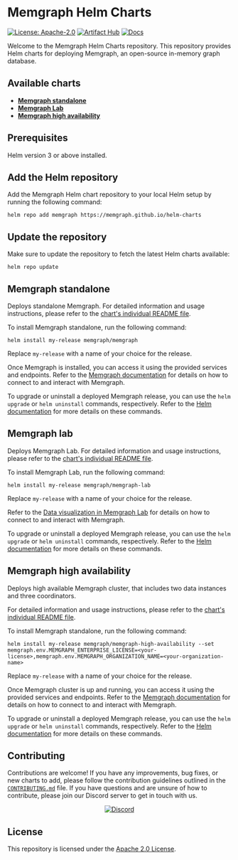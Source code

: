 # Memgraph Helm Charts
[![License: Apache-2.0](https://img.shields.io/github/license/memgraph/helm-charts)](https://github.com/memgraph/helm-charts/blob/main/LICENSE)
[![Artifact Hub](https://img.shields.io/endpoint?url=https://artifacthub.io/badge/repository/memgraph)](https://artifacthub.io/packages/search?repo=memgraph)
[![Docs](https://img.shields.io/badge/documentation-Memgraph-orange)](https://memgraph.com/docs/)


Welcome to the Memgraph Helm Charts repository. This repository provides Helm charts for deploying Memgraph, an open-source in-memory graph database.

## Available charts
- [**Memgraph standalone**](#memgraph-standalone)
- [**Memgraph Lab**](#memgraph-lab)
- [**Memgraph high availability**](#memgraph-high-availability)

## Prerequisites
Helm version 3 or above installed.

## Add the Helm repository
Add the Memgraph Helm chart repository to your local Helm setup by running the following command:

```
helm repo add memgraph https://memgraph.github.io/helm-charts
```

## Update the repository
Make sure to update the repository to fetch the latest Helm charts available:

```
helm repo update
```

## Memgraph standalone
Deploys standalone Memgraph.
For detailed information and usage instructions, please refer to the [chart's individual README file](./charts/memgraph/README.md).

To install Memgraph standalone, run the following command:

```
helm install my-release memgraph/memgraph
```
Replace `my-release` with a name of your choice for the release.


Once Memgraph is installed, you can access it using the provided services and endpoints. Refer to the [Memgraph documentation](https://memgraph.com/docs/memgraph/connect-to-memgraph) for details on how to connect to and interact with Memgraph.

To upgrade or uninstall a deployed Memgraph release, you can use the `helm upgrade` or `helm uninstall` commands, respectively. Refer to the [Helm documentation](https://helm.sh/docs/) for more details on these commands.

## Memgraph lab
Deploys Memgraph Lab.
For detailed information and usage instructions, please refer to the [chart's individual README file](./charts/memgraph-lab/README.md).

To install Memgraph Lab, run the following command:

```
helm install my-release memgraph/memgraph-lab
```
Replace `my-release` with a name of your choice for the release.


Refer to the [Data visualization in Memgraph Lab](https://memgraph.com/docs/data-visualization) for details on how to connect to and interact with Memgraph.

To upgrade or uninstall a deployed Memgraph release, you can use the `helm upgrade` or `helm uninstall` commands, respectively. Refer to the [Helm documentation](https://helm.sh/docs/) for more details on these commands.


## Memgraph high availability
Deploys high available Memgraph cluster, that includes two data instances and three coordinators.

For detailed information and usage instructions, please refer to the [chart's individual README file](./charts/memgraph-high-availability/README.md).

To install Memgraph standalone, run the following command:

```
helm install my-release memgraph/memgraph-high-availability --set memgraph.env.MEMGRAPH_ENTERPRISE_LICENSE=<your-license>,memgraph.env.MEMGRAPH_ORGANIZATION_NAME=<your-organization-name>
```
Replace `my-release` with a name of your choice for the release.


Once Memgraph cluster is up and running, you can access it using the provided services and endpoints. Refer to the [Memgraph documentation](https://memgraph.com/docs/memgraph/connect-to-memgraph) for details on how to connect to and interact with Memgraph.

To upgrade or uninstall a deployed Memgraph release, you can use the `helm upgrade` or `helm uninstall` commands, respectively. Refer to the [Helm documentation](https://helm.sh/docs/) for more details on these commands.


## Contributing
Contributions are welcome! If you have any improvements, bug fixes, or new charts to add, please follow the contribution guidelines outlined in the [`CONTRIBUTING.md`](https://github.com/memgraph/helm-charts/blob/main/CONTRIBUTING.md) file. If you have questions and are unsure of how to contribute, please join our Discord server to get in touch with us.

<p align="center">
  <a href="https://memgr.ph/join-discord">
    <img src="https://img.shields.io/badge/Discord-7289DA?style=for-the-badge&logo=discord&logoColor=white" alt="Discord"/>
  </a>
</p>

## License
This repository is licensed under the [Apache 2.0 License](https://github.com/memgraph/helm-charts/blob/main/LICENSE).
